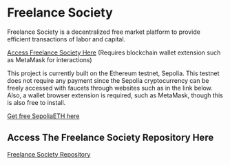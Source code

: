 # Freelance Society

Freelance Society is a decentralized free market platform to provide efficient transactions of labor and capital.

[Access Freelance Society Here](https://peterparker303e24.github.io/FreelanceSociety/TheDarkKnight/Frontend/index.html) (Requires blockchain wallet extension such as MetaMask for interactions)

This project is currently built on the Ethereum testnet, Sepolia. This testnet does not require any payment since the Sepolia cryptocurrency can be freely accessed with faucets through websites such as in the link below. Also, a wallet browser extension is required, such as MetaMask, though this is also free to install.

[Get free SepoliaETH here](https://faucetlink.to/sepolia)

## Access The Freelance Society Repository Here

[Freelance Society Repository](https://github.com/peterparker303e24/FreelanceSociety)
